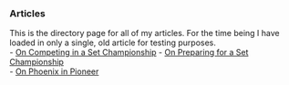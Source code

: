 ### Articles

This is the directory page for all of my articles. For the time being I have loaded in only a single, old article for testing purposes.  
\- [On Competing in a Set Championship](./set-championship-participation.md)
\- [On Preparing for a Set Championship](./set-championship-prep.md)  
\- [On Phoenix in Pioneer](./on-phoenix.md)